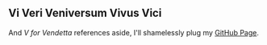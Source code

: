 ## Vi Veri Veniversum Vivus Vici
And _V for Vendetta_ references aside, I'll shamelessly plug my [GitHub Page](https://hector-miranda.github.io/).

<!--
**Hector-Miranda/Hector-Miranda** is a ✨ _special_ ✨ repository because its `README.md` (this file) appears on your GitHub profile.

Here are some ideas to get you started:

- 🔭 I’m currently working on ...
- 🌱 I’m currently learning ...
- 👯 I’m looking to collaborate on ...
- 🤔 I’m looking for help with ...
- 💬 Ask me about ...
- 📫 How to reach me: ...
- 😄 Pronouns: ...
- ⚡ Fun fact: ...
-->
